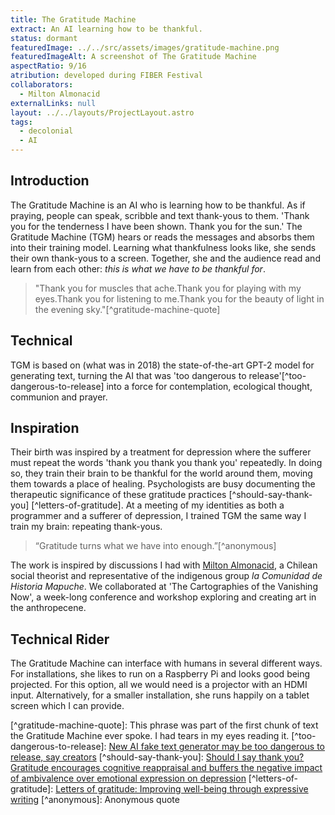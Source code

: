 ```yaml
---
title: The Gratitude Machine
extract: An AI learning how to be thankful.
status: dormant
featuredImage: ../../src/assets/images/gratitude-machine.png
featuredImageAlt: A screenshot of The Gratitude Machine
aspectRatio: 9/16
atribution: developed during FIBER Festival
collaborators:
  - Milton Almonacid
externalLinks: null
layout: ../../layouts/ProjectLayout.astro
tags:
  - decolonial
  - AI
---
```


## Introduction

The Gratitude Machine is an AI who is learning how to be thankful. As if praying, people can speak, scribble and text thank-yous to them. 'Thank you for the tenderness I have been shown. Thank you for the sun.' The Gratitude Machine (TGM) hears or reads the messages and absorbs them into their training model. Learning what thankfulness looks like, she sends their own thank-yous to a screen. Together, she and the audience read and learn from each other: *this is what we have to be thankful for*.

> "Thank you for muscles that ache.Thank you for playing with my eyes.Thank you for listening to me.Thank you for the beauty of light in the evening sky."\[^gratitude-machine-quote]

## Technical

TGM is based on (what was in 2018) the state-of-the-art GPT-2 model for generating text, turning the AI that was 'too dangerous to release'\[^too-dangerous-to-release] into a force for contemplation, ecological thought, communion and prayer.

## Inspiration

Their birth was inspired by a treatment for depression where the sufferer must repeat the words 'thank you thank you thank you' repeatedly. In doing so, they train their brain to be thankful for the world around them, moving them towards a place of healing. Psychologists are busy documenting the therapeutic significance of these gratitude practices \[^should-say-thank-you] \[^letters-of-gratitude]. At a meeting of my identities as both a programmer and a sufferer of depression, I trained TGM the same way I train my brain: repeating thank-yous.

> “Gratitude turns what we have into enough.”\[^anonymous]

The work is inspired by discussions I had with [Milton Almonacid](contributors ""), a Chilean social theorist and representative of the indigenous group *la Comunidad de Historia Mapuche*. We collaborated at 'The Cartographies of the Vanishing Now', a week-long conference and workshop exploring and creating art in the anthropecene.

## Technical Rider

The Gratitude Machine can interface with humans in several different ways. For installations, she likes to run on a Raspberry Pi and looks good being projected. For this option, all we would need is a projector with an HDMI input. Alternatively, for a smaller installation, she runs happily on a tablet screen which I can provide.

\[^gratitude-machine-quote]: This phrase was part of the first chunk of text the Gratitude Machine ever spoke. I had tears in my eyes reading it.
\[^too-dangerous-to-release]: [New AI fake text generator may be too dangerous to release, say creators](https://www.theguardian.com/technology/2019/feb/14/elon-musk-backed-ai-writes-convincing-news-fiction "")
\[^should-say-thank-you]: [Should I say thank you? Gratitude encourages cognitive reappraisal and buffers the negative impact of ambivalence over emotional expression on depression](http://dx.doi.org/10.1016/j.paid.2016.12.013 "")
\[^letters-of-gratitude]: [Letters of gratitude: Improving well-being through expressive writing](https://www.jowr.org/abstracts/vol1_3/Toepfer_Walker_2009_1_3_abstract.html "")
\[^anonymous]: Anonymous quote
